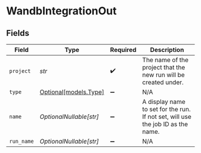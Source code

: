 # WandbIntegrationOut


## Fields

| Field                                                                           | Type                                                                            | Required                                                                        | Description                                                                     |
| ------------------------------------------------------------------------------- | ------------------------------------------------------------------------------- | ------------------------------------------------------------------------------- | ------------------------------------------------------------------------------- |
| `project`                                                                       | *str*                                                                           | :heavy_check_mark:                                                              | The name of the project that the new run will be created under.                 |
| `type`                                                                          | [Optional[models.Type]](../models/type.md)                                      | :heavy_minus_sign:                                                              | N/A                                                                             |
| `name`                                                                          | *OptionalNullable[str]*                                                         | :heavy_minus_sign:                                                              | A display name to set for the run. If not set, will use the job ID as the name. |
| `run_name`                                                                      | *OptionalNullable[str]*                                                         | :heavy_minus_sign:                                                              | N/A                                                                             |